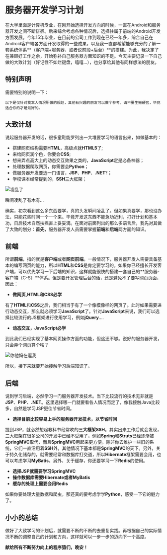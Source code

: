 # 服务器开发学习计划

在大学里面是计算机专业，在刚开始选择开发方向的时候，一直在Android和服务器开发之间不断徘徊。后来综合考虑各种情况后，选择往属于前端的Android开发方面发展。今年15年毕业，在目前的公司工作到现在已经一年多，综合自己在Android客户端各方面开发取得的一些成果，以及我一直都希望能够充分的了解一套系统体系**（客户端+服务器，或者说前段+后台）**的搭建。为此，我决定了在兼顾好工作之余，开始弥补自己服务器方面知识的不足。今天主要记录一下自己做的大致计划（好记性不如烂键盘，嘻嘻...），也分享给其他有同样想法的朋友。


## 特别声明

需要特别的说明一下：

```
以下是仅针对我本人情况所做的规划，其他有兴趣的朋友可以做个参考。请不要生搬硬套，毕竟适合你的才是最好的。

```

## 大致计划

说起服务器开发的话，很多童鞋能罗列出一大堆要学习的语言出来，如做基本的：

* 搭建网页结构需要**HTML**，高级点就**HTML5**了;
* 来给网页润个色，你要会**CSS**;
* 想来弄点高大上的动态交互效果之类的，**JavaScript**定是必备神器；
* 处理数据爬取网页，你需要会**Python**；
* 做服务器开发要选一门语言，**JSP**、**PHP**、**.NET**?；
* 学校课本经常提到的，**SSH**三大框架；

![凌乱了](http://g.hiphotos.baidu.com/image/pic/item/30adcbef76094b36a20d4f4da5cc7cd98c109df6.jpg)


瞬间凌乱了有木有...

确实，初次看到这么多东西要学，真的头发瞬间凌乱了。但如果真要学，那也没办法，只能花些时间一个一个来。毕竟开发这东西不能急功近利，打好计划和基本功，日后技术自然扶摇直上妥妥滴。在面对前面列出的那么多语言后，我先对其做了大致的划分：**首先**，服务器开发人员需要掌握**前端**和**后端**两方面的知识。

## 前端

所谓**前端**，指的就是**客户端**或者**网页前端**。一般情况下，服务器开发人需要具备基本的编写网页的能力，所以**HTML**和**CSS**是肯定要学习的。如果你已经擅长开发客户端，可以优先学习一下后端的知识，这样就能很快的搭建一套自己的**服务器-客户端（C-S）**体系。但是要开发管理后台的话，还是避免不了要写网页页面，因此：

* **做网页,HTML和CSS必学**

有了**HTML**和**CSS**之后，我们相当于有了一个像模像样的网页了。此时如果需要进行动态交互，那么就必须学习**JavaScript**了。针对**JavaScript**来说，我们可以选择比较流行的JS框架进行使用学习，例如**jQuery**....

* **动态交互，JavaScript必学**

到此我们已经实现了基本网页操作方面的功能，但这还不够。说好的服务器开发，只会弄个网页算个啥？

![你他妈在逗我](http://e.hiphotos.baidu.com/image/pic/item/f2deb48f8c5494eedc1558b92bf5e0fe99257e5e.jpg)

所以，接下来就要开始接触学习后端知识了。

## 后端

说到学习后端，必然学习一门服务器开发技术。当下比较流行的技术无非就是**JSP**、**PHP**、**.NET**。这里选择哪一门就要看各人情况而定了，像我接触Java比较多，自然是学习JSP更佳节省时间。

* **选择目前比较容易上手的服务器开发技术，以节省时间**

提到JSP，就必然想起教科书经常吹的**三大框架SSH**。其实出来工作后就会发现，三大框架在很多公司的开发中已经不受用了，例如**Spring**和**Struts**已经逐渐被**SpringMVC**取代，而且**SpringMVC**用起来更方便。除非你去维护一些旧的系统，它们一直沿用着**SSH**外，其他情况下基本都是**SpringMVC**的天下。另外，关于持久化储存的，就需要经常和数据库打交道，所以**Hibernate**框架需要会用，也可以考虑学习**MyBatis**。另外，关于缓存，你还要学习一下**Redis**的使用。


* **选择JSP就需要学习SpringMVC**
* **操作数据库需要Hibernate或者MyBatis**
* **缓存的处理上需要会用Redis**

如果你要处理大量数据和爬虫，那还真的要考虑学学**Python**，感受一下它的魅力了。

## 小小的总结

做好了大致学习的计划后，就需要不断的不断的去重复实践。再根据自己的实际情况不断的调整自己的计划和方向，这样就可以一步一步的迈向下一个高度。

**献给所有不断努力向上的程序猿们，晚安！**